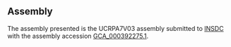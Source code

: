 

Assembly
--------

The assembly presented is the UCRPA7V03 assembly submitted to
[INSDC](http://www.insdc.org) with the assembly accession
[GCA\_000392275.1](http://www.ebi.ac.uk/ena/data/view/GCA_000392275.1).
